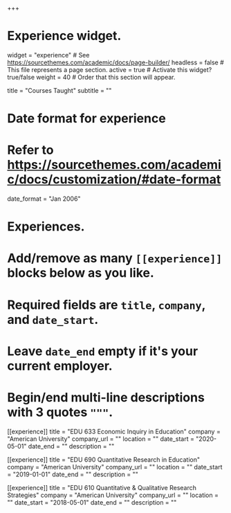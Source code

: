 +++
# Experience widget.
widget = "experience"  # See https://sourcethemes.com/academic/docs/page-builder/
headless = false  # This file represents a page section.
active = true  # Activate this widget? true/false
weight = 40  # Order that this section will appear.

title = "Courses Taught"
subtitle = ""

# Date format for experience
#   Refer to https://sourcethemes.com/academic/docs/customization/#date-format
date_format = "Jan 2006"

# Experiences.
#   Add/remove as many `[[experience]]` blocks below as you like.
#   Required fields are `title`, `company`, and `date_start`.
#   Leave `date_end` empty if it's your current employer.
#   Begin/end multi-line descriptions with 3 quotes `"""`.
[[experience]]
  title = "EDU 633 Economic Inquiry in Education"
  company = "American University"
  company_url = ""
  location = ""
  date_start = "2020-05-01"
  date_end = ""
  description = ""
 
[[experience]]
  title = "EDU 690 Quantitative Research in Education"
  company = "American University"
  company_url = ""
  location = ""
  date_start = "2019-01-01"
  date_end = ""
  description = ""
  
  [[experience]]
  title = "EDU 610 Quantitative & Qualitative Research Strategies"
  company = "American University"
  company_url = ""
  location = ""
  date_start = "2018-05-01"
  date_end = ""
  description = ""
